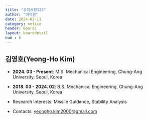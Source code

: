 ```yaml
---
title: "공지사항123"
author: "이석원"
date: 2024-02-11
category: notice
header: Boards
layout: boarddetail
num : 6
---
```


## 김영호(Yeong-Ho Kim)

* **2024. 03 - Present**: M.S. Mechanical Engineering, Chung-Ang University, Seoul, Korea

* **2018. 03 - 2024. 02**: B.S. Mechanical Engineering, Chung-Ang University, Seoul, Korea

* Research Interests: Missile Guidance, Stability Analysis

* Contacts:  yeongho.kim2000@gmail.com
